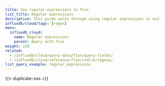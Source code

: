 ```yaml
---
title: Use regular expressions in Flux
list_title: Regular expressions
description: This guide walks through using regular expressions in evaluation logic in Flux functions.
influxdb/cloud/tags: [regex]
menu:
  influxdb_cloud:
    name: Regular expressions
    parent: Query with Flux
weight: 220
related:
  - /influxdb/cloud/query-data/flux/query-fields/
  - /influxdb/cloud/reference/flux/stdlib/regexp/
list_query_example: regular_expressions
---
```


{{< duplicate-oss >}}